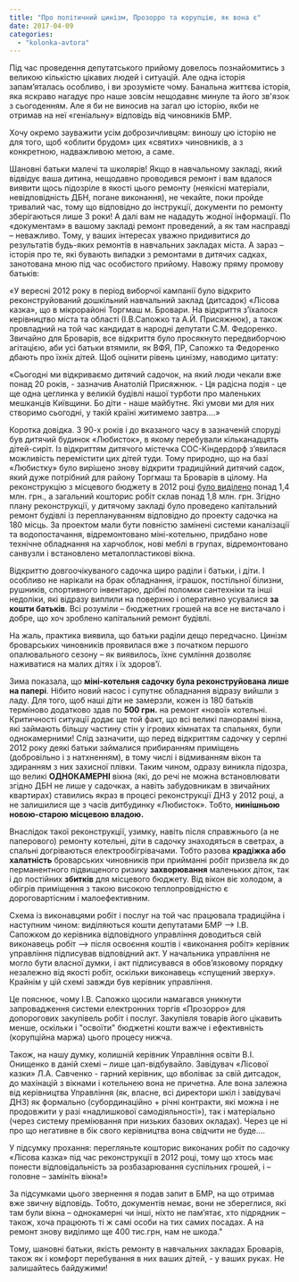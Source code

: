 ```yaml
---
title: "Про політичний цинізм, Прозорро та корупцію, як вона є"
date: 2017-04-09
categories: 
  - "kolonka-avtora"
---
```


Під час проведення депутатського прийому довелось познайомитись з великою кількістю цікавих людей і ситуацій. Але одна історія запам’яталась особливо, і ви зрозумієте чому. Банальна життєва історія, яка яскраво нагадує про наше зовсім нещодавнє минуле та його зв'язок з сьогоденням. Але я би не виносив на загал цю історію, якби не отримав на неї «геніальну» відповідь від чиновників БМР.

Хочу окремо зауважити усім доброзичливцям: виношу цю історію не для того, щоб «облити брудом» цих «святих» чиновників, а з конкретною, надважливою метою, а саме.

Шановні батьки малечі та школярів! Якщо в навчальному закладі, який відвідує ваша дитина, нещодавно проводився ремонт і вам вдалося виявити щось підозріле в якості цього ремонту (неякісні матеріали, невідповідність ДБН, погане виконання), не чекайте, поки пройде тривалий час, тому що відповідно до інструкції, документи по ремонту зберігаються лише 3 роки! А далі вам не нададуть жодної інформації. По «документам» в вашому закладі ремонт проведений, а як там насправді – неважливо. Тому, у ваших інтересах уважно придивитися до результатів будь-яких ремонтів в навчальних закладах міста. А зараз – історія про те, які бувають випадки з ремонтами в дитячих садках, занотована мною під час особистого прийому. Навожу пряму промову батьків:

«У вересні 2012 року в період виборчої кампанії було відкрито реконструйований дошкільний навчальний заклад (дитсадок) «Лісова казка», що в мікрорайоні Торгмаш м. Бровари. На відкриття з’їхалося керівництво міста та області (І.В.Сапожко та А.Й. Присяжнюк), а також провладний на той час кандидат в народні депутати С.М. Федоренко. Звичайно для Броварів, все відкриття було просякнуто передвиборчою агітацією, аби усі батьки втямили, як ВФЯ, ПР, Сапожко та Федоренко дбають про їхніх дітей. Щоб оцінити рівень цинізму, наводимо цитату:

«Сьогодні ми відкриваємо дитячий садочок, на який люди чекали вже понад 20 років, - зазначив Анатолій Присяжнюк. - Ця радісна подія - це ще одна цеглинка у великій будівлі нашої турботи про маленьких мешканців Київщини. Бо діти - наше майбутнє. Які умови ми для них створимо сьогодні, у такій країні житимемо завтра….»

Коротка довідка. З 90-х років і до вказаного часу в зазначеній споруді був дитячий будинок «Любисток», в якому перебували кільканадцять дітей-сиріт. Із відкриттям дитячого містечка СОС-Кіндердорф з’явилася можливість перемістити цих дітей туди. Тому природно, що на базі «Любистку» було вирішено знову відкрити традиційний дитячий садок, який дуже потрібний для району Торгмаш та Броварів в цілому. На реконструкцію з місцевого бюджету в 2012 році [було виділено](http://brovary-rada.gov.ua/documents/3338.html) понад 1,4 млн. грн., а загальний кошторис робіт склав понад 1,8 млн. грн. Згідно плану реконструкції, у дитячому закладі було проведено капітальний ремонт будівлі із переплануванням відповідно до проекту садочка на 180 місць. За проектом мали бути повністю замінені системи каналізації та водопостачання, відремонтовано міні-котельню, придбано нове технічне обладнання на харчоблок, нові меблі в групах, відремонтовано санвузли і встановлено металопластикові вікна.

Відкриттю довгоочікуваного садочка щиро раділи і батьки, і діти. І особливо не нарікали на брак обладнання, іграшок, постільної білизни, рушників, спортивного інвентарю, дрібні поломки сантехніки та інші недоліки, які відразу виплили на поверхню і оперативно усувалися **за кошти батьків**. Всі розуміли – бюджетних грошей на все не вистачало і добре, що хоч зроблено капітальний ремонт будівлі.

На жаль, практика виявила, що батьки раділи дещо передчасно. Цинізм броварських чиновників проявилася вже з початком першого опалювального сезону – як виявилось, їхнє сумління дозволяє наживатися на малих дітях і їх здоров’ї.

Зима показала, що **міні-котельня садочку була реконструйована лише на папері**. Нібито новий насос і супутнє обладнання відразу вийшли з ладу. Для того, щоб наші діти не замерзли, кожен із 180 батьків терміново додатково здав по **500 грн.** на ремонт «нової» котельні. Критичності ситуації додає ще той факт, що всі великі панорамні вікна, які займають більшу частину стін у ігрових кімнатах та спальнях, були однокамерними! Слід зазначити, що перед відкриттям садочку у серпні 2012 року деякі батьки займалися прибиранням приміщень (добровільно і з натхненням), в тому числі і відмиванням вікон та здиранням з них захисної плівки. Таким чином, одразу виникла підозра, що великі **ОДНОКАМЕРНІ** вікна (які, до речі не можна встановлювати згідно ДБН не лише у садочках, а навіть забудовникам в звичайних квартирах) ставились якраз в процесі реконструкції ДНЗ у 2012 році, а не залишилися ще з часів дитбудинку «Любисток». Тобто, **нинішньою новою-старою місцевою владою.**

Внаслідок такої реконструкції, узимку, навіть після справжнього (а не паперового) ремонту котельні, діти в садочку знаходяться в светрах, а спальні догріваються електрообігрівачами. Тобто разова **крадіжка або халатність** броварських чиновників при прийманні робіт призвела як до перманентного підвищеного ризику **захворювання** маленьких діток, так і до постійних **збитків** для місцевого бюджету. Від вікон віє холодом, а обігрів приміщення з такою високою теплопровідністю є дороговартісним і малоефективним.

Схема із виконавцями робіт і послуг на той час працювала традиційна і наступним чином: виділяються кошти депутатами БМР --> І.В. Сапожком до керівника відповідного управління доводиться свій виконавець робіт --> після освоєння коштів і «виконання робіт» керівник управління підписував відповідний акт. У начальника управління не могло бути власної думки, і акт підписувався в обов’язковому порядку незалежно від якості робіт, оскільки виконавець «спущений зверху». Крайнім у цій схемі завжди був керівник управління.

Це пояснює, чому І.В. Сапожко щосили намагався уникнути запровадження системи електронних торгів «Прозорро» для допорогових закупівель робіт і послуг. Закупівля товарів його цікавить менше, оскільки і "освоїти" бюджетні кошти важче і ефективність (корупційна маржа) цього процесу нижча.

Також, на нашу думку, колишній керівник Управління освіти В.І. Онищенко в даній схемі – лише цап-відбувайло. Завідувач «Лісової казки» Л.А. Савченко - гарний керівник, що вболіває за свій дитсадок, до махінацій з вікнами і котельнею вона не причетна. Але вона залежна від керівництва Управління (як, власне, всі директори шкіл і завідувачі ДНЗ) як формально (субординаційно + річні контракти, які можна і не продовжити у разі «надлишкової самодіяльності»), так і матеріально (через систему преміювання при низьких базових окладах). Через це ні про що негативне в бік свого керівництва вона свідчити не буде….

У підсумку прохання: перегляньте кошторис виконаних робіт по садочку «Лісова казка» під час реконструкції в 2012 році, тому що хтось має понести відповідальність за розбазарювання суспільних грошей, і – головне – замініть вікна!»

За підсумками цього звернення я подав запит в БМР, на що отримав вже звичну відповідь. Тобто, документів немає, вони не збереглися, які там були вікна – однокамерні чи інші, ніхто не пам’ятає, хто підрядник – також, хоча працюють ті ж самі особи на тих самих посадах. А на ремонт знову виділимо ще 400 тис.грн, нам не шкода."

Тому, шановні батьки, якість ремонту в навчальних закладах Броварів, також як і комфорт перебування в них ваших дітей, - у ваших руках. Не залишайтесь байдужими!
